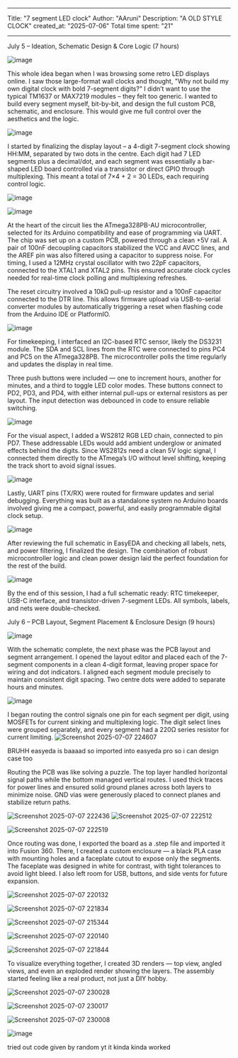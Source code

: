 
---
Title: "7 segment LED clock"
Author: "AAruni"
Description: "A OLD STYLE CLOCK"
created_at: "2025-07-06"
Total time spent: "21"

---

July 5 – Ideation, Schematic Design & Core Logic (7 hours)


![image](https://github.com/user-attachments/assets/d0392ddf-1f4b-45b5-a192-beb6ae33214f)

This whole idea began when I was browsing some retro LED displays online. I saw those large-format wall clocks and thought, "Why not build my own digital clock with bold 7-segment digits?" I didn’t want to use the typical TM1637 or MAX7219 modules – they felt too generic. I wanted to build every segment myself, bit-by-bit, and design the full custom PCB, schematic, and enclosure. This would give me full control over the aesthetics and the logic.

![image](https://github.com/user-attachments/assets/43d2f770-c1d1-4707-a493-4a44dd65b1b0)

I started by finalizing the display layout – a 4-digit 7-segment clock showing HH:MM, separated by two dots in the centre. Each digit had 7 LED segments plus a decimal/dot, and each segment was essentially a bar-shaped LED board controlled via a transistor or direct GPIO through multiplexing. This meant a total of 7×4 + 2 = 30 LEDs, each requiring control logic.

![image](https://github.com/user-attachments/assets/00cf3483-2320-4484-8547-2b0d85f35e52)

![image](https://github.com/user-attachments/assets/78fc5e2d-144e-48dc-9aad-2199e6bd4346)



At the heart of the circuit lies the ATmega328PB-AU microcontroller, selected for its Arduino compatibility and ease of programming via UART. The chip was set up on a custom PCB, powered through a clean +5V rail. A pair of 100nF decoupling capacitors stabilized the VCC and AVCC lines, and the AREF pin was also filtered using a capacitor to suppress noise. For timing, I used a 12MHz crystal oscillator with two 22pF capacitors, connected to the XTAL1 and XTAL2 pins. This ensured accurate clock cycles needed for real-time clock polling and multiplexing refreshes.

The reset circuitry involved a 10kΩ pull-up resistor and a 100nF capacitor connected to the DTR line. This allows firmware upload via USB-to-serial converter modules by automatically triggering a reset when flashing code from the Arduino IDE or PlatformIO.



![image](https://github.com/user-attachments/assets/b425dbdf-a511-420e-ab6c-61fd7c232654)




For timekeeping, I interfaced an I2C-based RTC sensor, likely the DS3231 module. The SDA and SCL lines from the RTC were connected to pins PC4 and PC5 on the ATmega328PB. The microcontroller polls the time regularly and updates the display in real time.

Three push buttons were included — one to increment hours, another for minutes, and a third to toggle LED color modes. These buttons connect to PD2, PD3, and PD4, with either internal pull-ups or external resistors as per layout. The input detection was debounced in code to ensure reliable switching.


![image](https://github.com/user-attachments/assets/e869a9ae-2732-4883-960f-e983094ca994)



For the visual aspect, I added a WS2812 RGB LED chain, connected to pin PD7. These addressable LEDs would add ambient underglow or animated effects behind the digits. Since WS2812s need a clean 5V logic signal, I connected them directly to the ATmega’s I/O without level shifting, keeping the track short to avoid signal issues.


![image](https://github.com/user-attachments/assets/76eac9bc-607e-4945-9c55-0e8321224d3c)


Lastly, UART pins (TX/RX) were routed for firmware updates and serial debugging. Everything was built as a standalone system no Arduino boards involved  giving me a compact, powerful, and easily programmable digital clock setup.



![image](https://github.com/user-attachments/assets/666b9f1b-29ea-4d18-9246-350ee95f38ff)



After reviewing the full schematic in EasyEDA and checking all labels, nets, and power filtering, I finalized the design. The combination of robust microcontroller logic and clean power design laid the perfect foundation for the rest of the build.

![image](https://github.com/user-attachments/assets/14312cb9-e571-4a8b-8f48-d56590632244)




By the end of this session, I had a full schematic ready: RTC timekeeper, USB-C interface, and transistor-driven 7-segment LEDs. All symbols, labels, and nets were double-checked.




July 6 – PCB Layout, Segment Placement & Enclosure Design (9 hours)


![image](https://github.com/user-attachments/assets/cadcaa63-a0ac-43aa-b296-1830bc72a2c5)


With the schematic complete, the next phase was the PCB layout and segment arrangement. I opened the layout editor and placed each of the 7-segment components in a clean 4-digit format, leaving proper space for wiring and dot indicators. I aligned each segment module precisely to maintain consistent digit spacing. Two centre dots were added to separate hours and minutes.




![image](https://github.com/user-attachments/assets/a8f5806a-622e-4162-9f0f-9d017e81ba39)

I began routing the control signals  one pin for each segment per digit, using MOSFETs for current sinking and multiplexing logic. The digit select lines were grouped separately, and every segment had a 220Ω series resistor for current limiting.
![Screenshot 2025-07-07 224607](https://github.com/user-attachments/assets/b64cac68-dfef-4463-b3fe-4677dd74074e)



BRUHH easyeda is baaaad so imported into easyeda pro so i can design case too

Routing the PCB was like solving a puzzle. The top layer handled horizontal signal paths while the bottom managed vertical routes. I used thick traces for power lines and ensured solid ground planes across both layers to minimize noise. GND vias were generously placed to connect planes and stabilize return paths.


![Screenshot 2025-07-07 222436](https://github.com/user-attachments/assets/43cb2654-2dcd-4e64-9175-c60829963159)
![Screenshot 2025-07-07 222512](https://github.com/user-attachments/assets/ab89a64a-54c2-4d50-afba-17df72d48b4e)

![Screenshot 2025-07-07 222519](https://github.com/user-attachments/assets/683002d8-7b4b-496c-bd4d-01975eca4b90)


Once routing was done, I exported the board as a .step file and imported it into Fusion 360. There, I created a custom enclosure — a black PLA case with mounting holes and a faceplate cutout to expose only the segments. The faceplate was designed in white for contrast, with tight tolerances to avoid light bleed. I also left room for USB, buttons, and side vents for future expansion.

![Screenshot 2025-07-07 220132](https://github.com/user-attachments/assets/3b310793-9382-407a-baa5-cde86cd4d76f)



![Screenshot 2025-07-07 221834](https://github.com/user-attachments/assets/fb570ec2-3506-4dd5-939b-26255bfab044)





![Screenshot 2025-07-07 215344](https://github.com/user-attachments/assets/9bb21510-5678-446b-8987-2dc1fa38d2bd)



![Screenshot 2025-07-07 220140](https://github.com/user-attachments/assets/c0d4beb8-f966-4a11-b315-694d4f0d2d21)



![Screenshot 2025-07-07 221844](https://github.com/user-attachments/assets/35a5baa8-6d2f-4704-871a-68eb029f0d86)




To visualize everything together, I created 3D renders — top view, angled views, and even an exploded render showing the layers. The assembly started feeling like a real product, not just a DIY hobby.






![Screenshot 2025-07-07 230028](https://github.com/user-attachments/assets/f956261c-38c7-4c0a-8eef-bad0e8b1c57c)




![Screenshot 2025-07-07 230017](https://github.com/user-attachments/assets/a4c58940-bb1d-4886-8c11-8dddbc09acca)




![Screenshot 2025-07-07 230008](https://github.com/user-attachments/assets/03e09dc3-b5a8-4c07-b4f5-ccae240b9f0f)








![image](https://github.com/user-attachments/assets/810e009f-bbb7-470b-977f-47cef854662b)





tried out code given by random yt it kinda kinda worked

